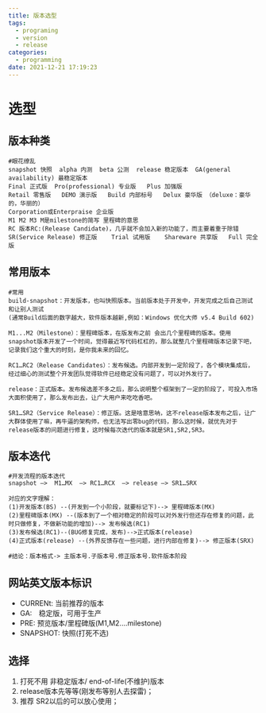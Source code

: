 ```yaml
---
title: 版本选型
tags:
  - programing
  - version
  - release
categories:
  - programming
date: 2021-12-21 17:19:23
---
```


# 选型

## 版本种类

```properties
#眼花缭乱
snapshot 快照  alpha 内测  beta 公测  release 稳定版本  GA(general availability) 最稳定版本
Final 正式版  Pro(professional) 专业版   Plus 加强版
Retail 零售版   DEMO 演示版   Build 内部标号   Delux 豪华版 （deluxe：豪华的，华丽的）
Corporation或Enterpraise 企业版
M1 M2 M3 M是milestone的简写 里程碑的意思
RC 版本RC:(Release Candidate)，几乎就不会加入新的功能了，而主要着重于除错
SR(Service Release) 修正版    Trial 试用版    Shareware 共享版   Full 完全版
```

## 常用版本

```properties
#常用
build-snapshot：开发版本，也叫快照版本。当前版本处于开发中，开发完成之后自己测试和让别人测试
(通常Build后面的数字越大，软件版本越新,例如：Windows 优化大师 v5.4 Build 602)  

M1...M2（Milestone）：里程碑版本，在版发布之前 会出几个里程碑的版本。使用snapshot版本开发了一个时间，觉得最近写代码杠杠的，那么就整几个里程碑版本记录下吧，记录我们这个重大的时刻，是你我未来的回忆。

RC1…RC2（Release Candidates）：发布候选。内部开发到一定阶段了，各个模块集成后，经过细心的测试整个开发团队觉得软件已经稳定没有问题了，可以对外发行了。

release：正式版本。发布候选差不多之后，那么说明整个框架到了一定的阶段了，可投入市场大面积使用了，那么发布出去，让广大用户来吃吃香吧。

SR1…SR2（Service Release）：修正版。这是啥意思呐，这不release版本发布之后，让广大群体使用了嘛，再牛逼的架构师，也无法写出零bug的代码，那么这时候，就优先对于release版本的问题进行修复，这时候每次迭代的版本就是SR1,SR2,SR3。
```

## 版本迭代

```properties
#开发流程的版本迭代
snapshot –>  M1…MX  –> RC1…RCX  –> release –> SR1…SRX

对应的文字理解：
(1)开发版本(BS) --(开发到一个小阶段，就要标记下)--> 里程碑版本(MX) 
(2)里程碑版本(MX) --(版本到了一个相对稳定的阶段可以对外发行但还存在修复的问题，此时只做修复，不做新功能的增加)--> 发布候选(RC1)
(3)发布候选(RC1)--(BUG修复完成，发布)-->正式版本(release) 
(4)正式版本(release) --(外界反馈存在一些问题，进行内部在修复)--> 修正版本(SRX)

#结论：版本格式-> 主版本号.子版本号.修正版本号.软件版本阶段
```

## 网站英文版本标识

- CURRENt: 当前推荐的版本
- GA:　稳定版，可用于生产
- PRE: 预览版本/里程碑版(M1,M2....milestone)
- SNAPSHOT: 快照(打死不选)

## 选择

1. 打死不用 非稳定版本/ end-of-life(不维护)版本
2. release版本先等等(刚发布等别人去探雷)；
3. 推荐 SR2以后的可以放心使用；

